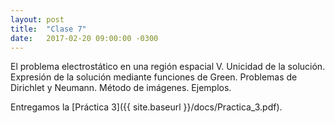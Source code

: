 ```yaml
---
layout: post
title:  "Clase 7"
date:   2017-02-20 09:00:00 -0300
---
```

El problema electrostático en una región espacial V. Unicidad de la solución. 
Expresión de la solución mediante funciones de Green. Problemas de Dirichlet y Neumann. Método de imágenes. Ejemplos.

Entregamos la [Práctica 3]({{ site.baseurl }}/docs/Practica_3.pdf).
